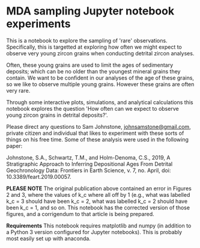 # MDA sampling Jupyter notebook experiments

This is a notebook to explore the sampling of 'rare' observations. Specifically, this is targetted at exploring how often we might expect to observe very young zircon grains when conducting detrital zircon analyses.

Often, these young grains are used to limit the ages of sedimentary deposits; which can be no older than the youngest mineral grains they contain. We want to be confident in our analyses of the age of these grains, so we like to observe multiple young grains. However these grains are often very rare.

Through some interactive plots, simulations, and analytical calculations this notebook explores the question 'How often can we expect to observe young zircon grains in detrital deposits?'. 

Please direct any questions to Sam Johnstone, johnsamstone@gmail.com, private citizen and individual that likes to experiment with these sorts of things on his free time. Some of these analysis were used in the following paper:

Johnstone, S.A., Schwartz, T.M., and Holm-Denoma, C.S., 2019, A Stratigraphic Approach to Inferring Depositional Ages From Detrital Geochronology Data: Frontiers in Earth Science, v. 7, no. April, doi: 10.3389/feart.2019.00057.

**PLEASE NOTE**
The original publication above contained an error in Figures 2 and 3, where the values of k_c where all off by 1 (e.g., what was labelled k_c = 3 should have been k_c = 2, what was labelled k_c = 2 should have been k_c = 1, and so on. This notebook has the corrected version of those figures, and a corrigendum to that article is being prepared. 

**Requirements**
This notebook requires matplotlib and numpy (in addition to a Python 3 version configured for Jupyter notebooks). This is probably most easily set up with anaconda.
